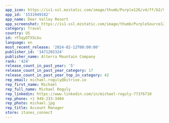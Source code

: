 ```yaml
---
app_icon: https://is1-ssl.mzstatic.com/image/thumb/Purple126/v4/ff/b2/94/ffb2949a-f2d9-fb42-b202-594a098f6591/AppIcon-1x_U007emarketing-0-5-0-85-220.png/1024x1024bb.png
app_id: '1531949182'
app_name: Deer Valley Resort
app_screenshot: https://is1-ssl.mzstatic.com/image/thumb/PurpleSource126/v4/fe/e4/1f/fee41f7e-6853-a624-0d14-915516a39da6/3cd33741-664b-42be-8b40-dc6f1f23f659_Deer_Valley_Home_6.5.jpg/1242x2688bb.png
category: Travel
country: US
id: rF5qyDTXSLbu
language: en
most_recent_release: '2024-02-12T00:00:00'
publisher_id: '1471202324'
publisher_name: Alterra Mountain Company
rank: '424'
release_count_in_past_year: '5'
release_count_in_past_year_category: 17
release_count_in_past_year_top_in_category: 42
rep_email: michael.roguly@bitrise.io
rep_first_name: Michael
rep_full_name: Michael Roguly
rep_linkedin: https://www.linkedin.com/in/michael-roguly-77376710
rep_phone: +1 949-233-3404
rep_photo: michael.jpg
rep_title: Account Manager
store: itunes_connect
---
```

